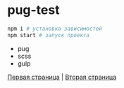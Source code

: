 # pug-test
```bash
npm i # установка зависимостей
npm start # запуск проекта
```

- pug
- scss
- gulp

[Первая страница](http://alfimois.github.io/pug-test/dist/index.html)
|
[Вторая страница](http://alfimois.github.io/pug-test/dist/some-page/some-page.html)
